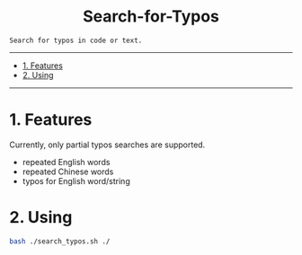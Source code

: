 <!--
 * @Author: Shuangchi He / Yulv
 * @Email: yulvchi@qq.com
 * @Date: 2022-04-10 23:50:20
 * @Motto: Entities should not be multiplied unnecessarily.
 * @LastEditors: Shuangchi He
 * @LastEditTime: 2022-04-11 01:48:38
 * @FilePath: /Search-for-Typos/README.md
 * @Description: Search for typos in code or text.
-->

<h1><center> Search-for-Typos </h1></center>

    Search for typos in code or text.

---

- [1. Features](#1-features)
- [2. Using](#2-using)

---

# 1. Features

Currently, only partial typos searches are supported.

- repeated English words
- repeated Chinese words
- typos for English word/string

# 2. Using

``` bash
bash ./search_typos.sh ./
```
